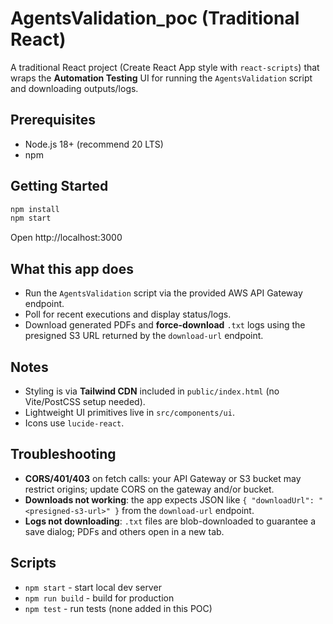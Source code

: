 # AgentsValidation_poc (Traditional React)

A traditional React project (Create React App style with `react-scripts`) that wraps the **Automation Testing** UI for running the `AgentsValidation` script and downloading outputs/logs.

## Prerequisites
- Node.js 18+ (recommend 20 LTS)
- npm

## Getting Started
```bash
npm install
npm start
```

Open http://localhost:3000

## What this app does
- Run the `AgentsValidation` script via the provided AWS API Gateway endpoint.
- Poll for recent executions and display status/logs.
- Download generated PDFs and **force-download** `.txt` logs using the presigned S3 URL returned by the `download-url` endpoint.

## Notes
- Styling is via **Tailwind CDN** included in `public/index.html` (no Vite/PostCSS setup needed).
- Lightweight UI primitives live in `src/components/ui`.
- Icons use `lucide-react`.

## Troubleshooting
- **CORS/401/403** on fetch calls: your API Gateway or S3 bucket may restrict origins; update CORS on the gateway and/or bucket.
- **Downloads not working**: the app expects JSON like `{ "downloadUrl": "<presigned-s3-url>" }` from the `download-url` endpoint.
- **Logs not downloading**: `.txt` files are blob-downloaded to guarantee a save dialog; PDFs and others open in a new tab.

## Scripts
- `npm start` - start local dev server
- `npm run build` - build for production
- `npm test` - run tests (none added in this POC)